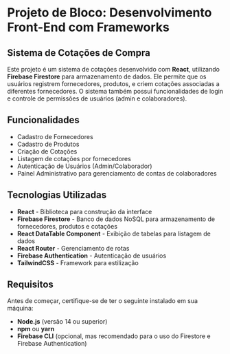 # Projeto de Bloco: Desenvolvimento Front-End com Frameworks
## Sistema de Cotações de Compra

Este projeto é um sistema de cotações desenvolvido com **React**, utilizando **Firebase Firestore** para armazenamento de dados. Ele permite que os usuários registrem fornecedores, produtos, e criem cotações associadas a diferentes fornecedores. O sistema também possui funcionalidades de login e controle de permissões de usuários (admin e colaboradores).

## Funcionalidades

- Cadastro de Fornecedores
- Cadastro de Produtos
- Criação de Cotações
- Listagem de cotações por fornecedores
- Autenticação de Usuários (Admin/Colaborador)
- Painel Administrativo para gerenciamento de contas de colaboradores

## Tecnologias Utilizadas

- **React** - Biblioteca para construção da interface
- **Firebase Firestore** - Banco de dados NoSQL para armazenamento de fornecedores, produtos e cotações
- **React DataTable Component** - Exibição de tabelas para listagem de dados
- **React Router** - Gerenciamento de rotas
- **Firebase Authentication** - Autenticação de usuários
- **TailwindCSS** - Framework para estilização

## Requisitos

Antes de começar, certifique-se de ter o seguinte instalado em sua máquina:

- **Node.js** (versão 14 ou superior)
- **npm** ou **yarn**
- **Firebase CLI** (opcional, mas recomendado para o uso do Firestore e Firebase Authentication)
